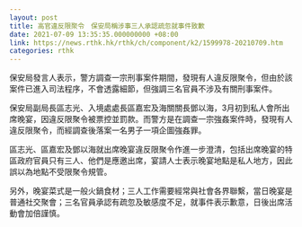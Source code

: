```yaml
---
layout: post
title: 高官違反限聚令　保安局稱涉事三人承認疏忽就事件致歉
date: 2021-07-09 13:35:35.000000000 +08:00
link: https://news.rthk.hk/rthk/ch/component/k2/1599978-20210709.htm
categories: rthk
---
```


保安局發言人表示，警方調查一宗刑事案件期間，發現有人違反限聚令，但由於該案件已進入司法程序，不會透露細節，但強調三名官員不涉及有關刑事案件。 

保安局副局長區志光、入境處處長區嘉宏及海關關長鄧以海，3月初到私人會所出席晚宴，因違反限聚令被票控並罰款。而警方是在調查一宗強姦案件時，發現有人違反限聚令，而經調查後落案一名男子一項企圖強姦罪。

區志光、區嘉宏及鄧以海就出席晚宴違反限聚令作進一步澄清，包括出席晚宴的特區政府官員只有三人、他們是應邀出席，宴請人士表示晚宴地點是私人地方，因此誤以為地點不受限聚令規管。

另外，晚宴菜式是一般火鍋食材；三人工作需要經常與社會各界聯繫，當日晚宴是普通社交聚會；三名官員承認有疏忽及敏感度不足，就事件表示歉意，日後出席活動會加倍謹慎。
